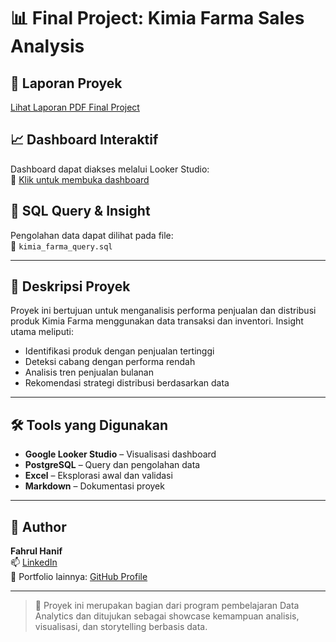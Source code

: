 # 📊 Final Project: Kimia Farma Sales Analysis

## 📄 Laporan Proyek

[Lihat Laporan PDF Final Project](Final_Project-PBI_KF-Fahrul_Hanif.pdf)

## 📈 Dashboard Interaktif

Dashboard dapat diakses melalui Looker Studio:  
🔗 [Klik untuk membuka dashboard](https://lookerstudio.google.com/reporting/d524a9f8-2f3f-4e35-9a89-345d2aae3781)

## 🧠 SQL Query & Insight

Pengolahan data dapat dilihat pada file:  
📁 `kimia_farma_query.sql`

---

## 📝 Deskripsi Proyek

Proyek ini bertujuan untuk menganalisis performa penjualan dan distribusi produk Kimia Farma menggunakan data transaksi dan inventori. Insight utama meliputi:

- Identifikasi produk dengan penjualan tertinggi
- Deteksi cabang dengan performa rendah
- Analisis tren penjualan bulanan
- Rekomendasi strategi distribusi berdasarkan data

---

## 🛠 Tools yang Digunakan

- **Google Looker Studio** – Visualisasi dashboard
- **PostgreSQL** – Query dan pengolahan data
- **Excel** – Eksplorasi awal dan validasi
- **Markdown** – Dokumentasi proyek

---

## 👤 Author

**Fahrul Hanif**  
📫 [LinkedIn](https://www.linkedin.com/in/fahrulhanif)  
📁 Portfolio lainnya: [GitHub Profile](https://github.com/fahrul-hanif)

---

> 🚀 Proyek ini merupakan bagian dari program pembelajaran Data Analytics dan ditujukan sebagai showcase kemampuan analisis, visualisasi, dan storytelling berbasis data.

